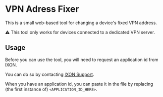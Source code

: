 # VPN Adress Fixer

This is a small web-based tool for changing a device's fixed VPN address.

:warning: This tool only works for devices connected to a dedicated VPN server.

## Usage

Before you can use the tool, you will need to request an application id from IXON.

You can do so by contacting [IXON Support](https://https://support.ixon.cloud).

When you have an application id, you can paste it in the file by replacing (the first instance of) `<APPLICATION_ID_HERE>`.
